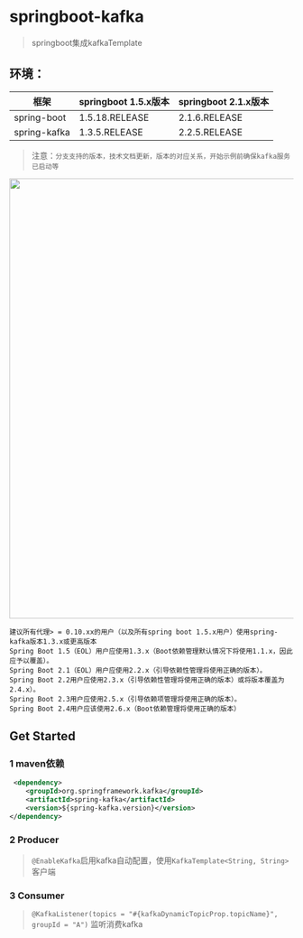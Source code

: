 # springboot-kafka
> springboot集成kafkaTemplate


## 环境：

 框架 | springboot 1.5.x版本 | springboot 2.1.x版本
-------- | -----|-----|
spring-boot |1.5.18.RELEASE | 2.1.6.RELEASE
spring-kafka |1.3.5.RELEASE |2.2.5.RELEASE

> 注意：`分支支持的版本，技术文档更新，版本的对应关系，开始示例前确保kafka服务已启动等`

<img src="https://note.youdao.com/yws/api/personal/file/WEBc4952d3bfa0d6e4cf3e6a6d99c04c35a?method=download&shareKey=80e337b8392524dbae8464674180052c" width="780">

```
建议所有代理> = 0.10.xx的用户（以及所有spring boot 1.5.x用户）使用spring-kafka版本1.3.x或更高版本
Spring Boot 1.5（EOL）用户应使用1.3.x（Boot依赖管理默认情况下将使用1.1.x，因此应予以覆盖）。
Spring Boot 2.1（EOL）用户应使用2.2.x（引导依赖性管理将使用正确的版本）。
Spring Boot 2.2用户应使用2.3.x（引导依赖性管理将使用正确的版本）或将版本覆盖为2.4.x）。
Spring Boot 2.3用户应使用2.5.x（引导依赖项管理将使用正确的版本）。
Spring Boot 2.4用户应该使用2.6.x（Boot依赖管理将使用正确的版本）
```


## Get Started


### 1 maven依赖

```xml
 <dependency>
    <groupId>org.springframework.kafka</groupId>
    <artifactId>spring-kafka</artifactId>
    <version>${spring-kafka.version}</version>
</dependency>
```

### 2 Producer

> `@EnableKafka`启用kafka自动配置，使用`KafkaTemplate<String, String>` 客户端

### 3 Consumer

> `@KafkaListener(topics = "#{kafkaDynamicTopicProp.topicName}", groupId = "A")` 监听消费kafka

